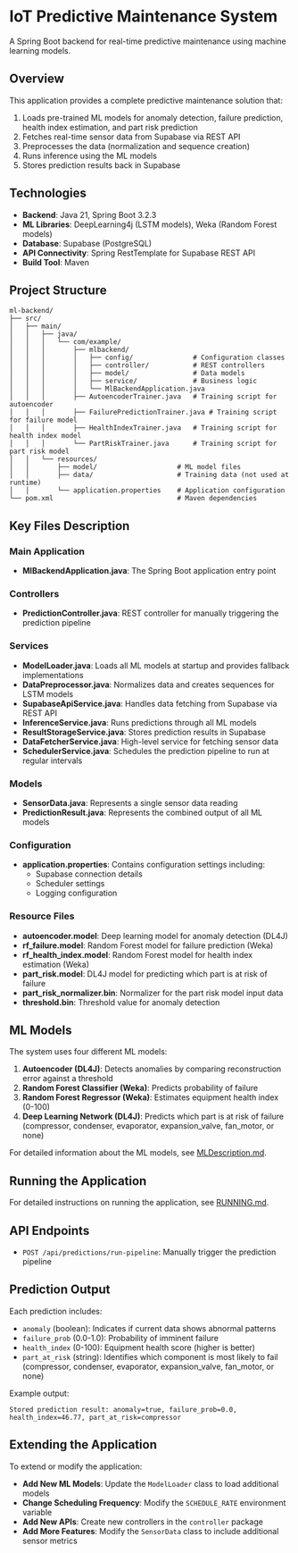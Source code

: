 # IoT Predictive Maintenance System

A Spring Boot backend for real-time predictive maintenance using machine learning models.

## Overview

This application provides a complete predictive maintenance solution that:

1. Loads pre-trained ML models for anomaly detection, failure prediction, health index estimation, and part risk prediction
2. Fetches real-time sensor data from Supabase via REST API
3. Preprocesses the data (normalization and sequence creation)
4. Runs inference using the ML models
5. Stores prediction results back in Supabase

## Technologies

- **Backend**: Java 21, Spring Boot 3.2.3
- **ML Libraries**: DeepLearning4j (LSTM models), Weka (Random Forest models)
- **Database**: Supabase (PostgreSQL)
- **API Connectivity**: Spring RestTemplate for Supabase REST API
- **Build Tool**: Maven

## Project Structure

```
ml-backend/
├── src/
│   ├── main/
│   │   ├── java/
│   │   │   └── com/example/
│   │   │       ├── mlbackend/
│   │   │       │   ├── config/               # Configuration classes
│   │   │       │   ├── controller/           # REST controllers
│   │   │       │   ├── model/                # Data models
│   │   │       │   ├── service/              # Business logic
│   │   │       │   └── MlBackendApplication.java
│   │   │       ├── AutoencoderTrainer.java   # Training script for autoencoder
│   │   │       ├── FailurePredictionTrainer.java # Training script for failure model
│   │   │       ├── HealthIndexTrainer.java   # Training script for health index model
│   │   │       └── PartRiskTrainer.java      # Training script for part risk model
│   │   └── resources/
│   │       ├── model/                    # ML model files
│   │       ├── data/                     # Training data (not used at runtime)
│   │       └── application.properties    # Application configuration
└── pom.xml                               # Maven dependencies
```

## Key Files Description

### Main Application

- **MlBackendApplication.java**: The Spring Boot application entry point

### Controllers

- **PredictionController.java**: REST controller for manually triggering the prediction pipeline

### Services

- **ModelLoader.java**: Loads all ML models at startup and provides fallback implementations
- **DataPreprocessor.java**: Normalizes data and creates sequences for LSTM models
- **SupabaseApiService.java**: Handles data fetching from Supabase via REST API
- **InferenceService.java**: Runs predictions through all ML models
- **ResultStorageService.java**: Stores prediction results in Supabase
- **DataFetcherService.java**: High-level service for fetching sensor data
- **SchedulerService.java**: Schedules the prediction pipeline to run at regular intervals

### Models

- **SensorData.java**: Represents a single sensor data reading
- **PredictionResult.java**: Represents the combined output of all ML models

### Configuration

- **application.properties**: Contains configuration settings including:
  - Supabase connection details
  - Scheduler settings
  - Logging configuration

### Resource Files

- **autoencoder.model**: Deep learning model for anomaly detection (DL4J)
- **rf_failure.model**: Random Forest model for failure prediction (Weka)
- **rf_health_index.model**: Random Forest model for health index estimation (Weka)
- **part_risk.model**: DL4J model for predicting which part is at risk of failure
- **part_risk_normalizer.bin**: Normalizer for the part risk model input data
- **threshold.bin**: Threshold value for anomaly detection

## ML Models

The system uses four different ML models:

1. **Autoencoder (DL4J)**: Detects anomalies by comparing reconstruction error against a threshold
2. **Random Forest Classifier (Weka)**: Predicts probability of failure
3. **Random Forest Regressor (Weka)**: Estimates equipment health index (0-100)
4. **Deep Learning Network (DL4J)**: Predicts which part is at risk of failure (compressor, condenser, evaporator, expansion_valve, fan_motor, or none)

For detailed information about the ML models, see [MLDescription.md](MLDescription.md).

## Running the Application

For detailed instructions on running the application, see [RUNNING.md](RUNNING.md).

## API Endpoints

- `POST /api/predictions/run-pipeline`: Manually trigger the prediction pipeline

## Prediction Output

Each prediction includes:

- `anomaly` (boolean): Indicates if current data shows abnormal patterns
- `failure_prob` (0.0-1.0): Probability of imminent failure
- `health_index` (0-100): Equipment health score (higher is better)
- `part_at_risk` (string): Identifies which component is most likely to fail (compressor, condenser, evaporator, expansion_valve, fan_motor, or none)

Example output:

```
Stored prediction result: anomaly=true, failure_prob=0.0, health_index=46.77, part_at_risk=compressor
```

## Extending the Application

To extend or modify the application:

- **Add New ML Models**: Update the `ModelLoader` class to load additional models
- **Change Scheduling Frequency**: Modify the `SCHEDULE_RATE` environment variable
- **Add New APIs**: Create new controllers in the `controller` package
- **Add More Features**: Modify the `SensorData` class to include additional sensor metrics

